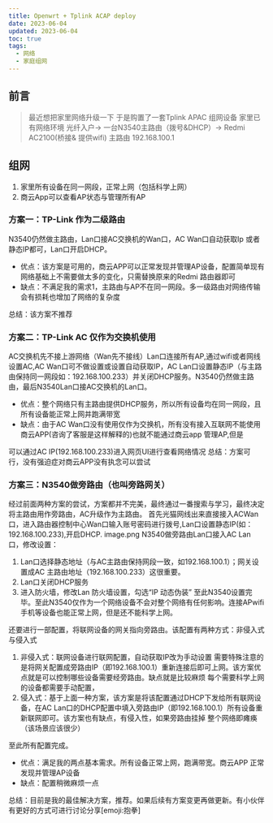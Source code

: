 ```yaml
---
title: Openwrt + Tplink ACAP deploy
date: 2023-06-04
updated: 2023-06-04
toc: true
tags:
  - 网络
  - 家庭组网
---
```


## 前言

> 最近想把家里网络升级一下 于是购置了一套Tplink APAC 组网设备
> 家里已有网络环境 光纤入户-> 一台N3540主路由（拨号&DHCP）-> Redmi AC2100(桥接& 提供wifi)
> 主路由 192.168.100.1

## 组网

1. 家里所有设备在同一网段，正常上网（包括科学上网）
2. 商云App可以查看AP状态与管理所有AP

### 方案一：TP-Link 作为二级路由

N3540仍然做主路由，Lan口接AC交换机的Wan口，AC Wan口自动获取Ip 或者静态IP都可，Lan口开启DHCP。

* 优点：该方案是可用的，商云APP可以正常发现并管理AP设备，配置简单现有网络基础上不需要做太多的变化，只需替换原来的Redmi 路由器即可
* 缺点：不满足我的需求1，主路由与AP不在同一网段。多一级路由对网络传输会有损耗也增加了网络的复杂度

总结：该方案不推荐

### 方案二：TP-Link AC 仅作为交换机使用

AC交换机先不接上游网络（Wan先不接线）Lan口连接所有AP,通过wifi或者网线设置AC,AC Wan口可不做设置或设置自动获取IP，AC Lan口设置静态IP（与主路由保持同一网段如：192.168.100.233）并关闭DHCP服务。N3540仍然做主路由，最后N3540Lan口接AC交换机的Lan口。

* 优点：整个网络只有主路由提供DHCP服务，所以所有设备均在同一网段，且所有设备能正常上网并跑满带宽
* 缺点：由于AC Wan口没有使用仅作为交换机，所有没有接入互联网不能使用商云APP(咨询了客服是这样解释的)也就不能通过商云app 管理AP,但是

可以通过AC IP(192.168.100.233)进入网页UI进行查看网络情况
总结：方案可行，没有强迫症对商云APP没有执念可以尝试

### 方案三：N3540做旁路由（也叫旁路网关）

经过前面两种方案的尝试，方案都并不完美，最终通过一番搜索与学习，最终决定将主路由用作旁路由，AC升级作为主路由。
首先光猫网线出来直接接入ACWan口，进入路由器控制中心Wan口输入账号密码进行拨号,Lan口设置静态IP(如：192.168.100.233),开启DHCP.
image.png
N3540做旁路由Lan口接入AC Lan口，修改设置：

  1. Lan口选择静态地址（与AC主路由保持网段一致，如192.168.100.1）；网关设置成AC 主路由地址（192.168.100.233）这很重要。
  2. Lan口关闭DHCP服务
  3. 进入防火墙，修改Lan 防火墙设置，勾选“IP 动态伪装”
至此N3540设置完毕。至此N3540仅作为一个网络设备不会对整个网络有任何影响。连接APwifi 手机等设备也能正常上网，但是还不能科学上网。

还要进行一部配置，将联网设备的网关指向旁路由。该配置有两种方式：非侵入式与侵入式

  1. 非侵入式：联网设备进行联网配置，自动获取IP改为手动设置 需要特殊注意的是将网关配置成旁路由IP（即192.168.100.1）重新连接后即可上网。该方案优点就是可以控制哪些设备需要经旁路由。缺点就是比较麻烦 每个需要科学上网的设备都需要手动配置，
  2. 侵入式：基于上面一种方案，该方案是将该配置通过DHCP下发给所有联网设备，在AC Lan口的DHCP配置中填入旁路由IP（即192.168.100.1）所有设备重新联网即可。该方案也有缺点，有侵入性，如果旁路由挂掉 整个网络即瘫痪（该场景应该很少）

至此所有配置完成。

* 优点：满足我的两点基本需求。所有设备正常上网，跑满带宽。商云APP 正常发现并管理AP设备
* 缺点：配置稍微麻烦一点

总结：目前是我的最佳解决方案，推荐。如果后续有方案变更再做更新。有小伙伴有更好的方式可进行讨论分享[emoji:抱拳]
